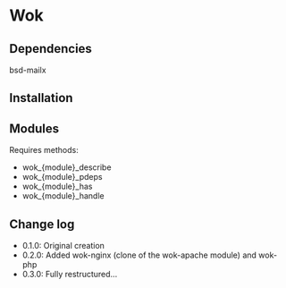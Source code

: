 Wok
===

Dependencies
------------

bsd-mailx

Installation
------------

Modules
-------

Requires methods:

- wok_\{module\}_describe
- wok_\{module\}_pdeps
- wok_\{module\}_has
- wok_\{module\}_handle

Change log
----------

- 0.1.0: Original creation
- 0.2.0: Added wok-nginx (clone of the wok-apache module) and wok-php
- 0.3.0: Fully restructured...
